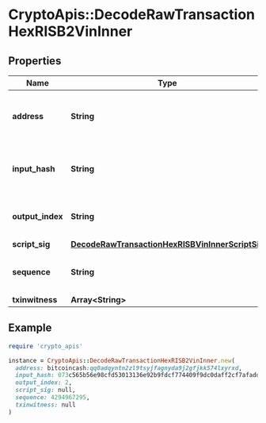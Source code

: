 # CryptoApis::DecodeRawTransactionHexRISB2VinInner

## Properties

| Name | Type | Description | Notes |
| ---- | ---- | ----------- | ----- |
| **address** | **String** | Represents the address which send/receive the amount. | [optional] |
| **input_hash** | **String** | Represents the transaction inputs&#39; indentifier. | [optional] |
| **output_index** | **String** | Defines the output index of a transaction. | [optional] |
| **script_sig** | [**DecodeRawTransactionHexRISBVinInnerScriptSig**](DecodeRawTransactionHexRISBVinInnerScriptSig.md) |  |  |
| **sequence** | **String** | Represents the script sequence number. | [optional] |
| **txinwitness** | **Array&lt;String&gt;** |  | [optional] |

## Example

```ruby
require 'crypto_apis'

instance = CryptoApis::DecodeRawTransactionHexRISB2VinInner.new(
  address: bitcoincash:qq0adqyntn2zl9tsyjfagnyda9j2gfjkk574lxyrxd,
  input_hash: 073c565b56e98cfd53013136e92b9fdcf774409f9dc0daff2cf7afadde3a3f0c,
  output_index: 2,
  script_sig: null,
  sequence: 4294967295,
  txinwitness: null
)
```

